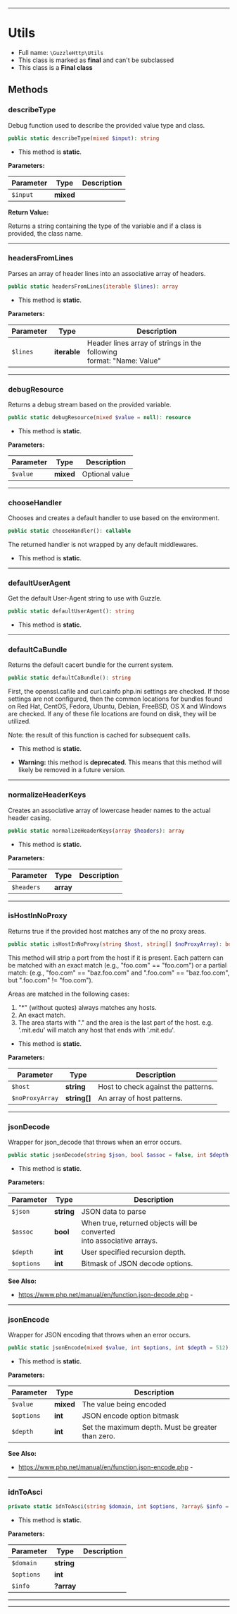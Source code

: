 ***

# Utils





* Full name: `\GuzzleHttp\Utils`
* This class is marked as **final** and can't be subclassed
* This class is a **Final class**




## Methods


### describeType

Debug function used to describe the provided value type and class.

```php
public static describeType(mixed $input): string
```



* This method is **static**.




**Parameters:**

| Parameter | Type | Description |
|-----------|------|-------------|
| `$input` | **mixed** |  |


**Return Value:**

Returns a string containing the type of the variable and
if a class is provided, the class name.



***

### headersFromLines

Parses an array of header lines into an associative array of headers.

```php
public static headersFromLines(iterable $lines): array
```



* This method is **static**.




**Parameters:**

| Parameter | Type | Description |
|-----------|------|-------------|
| `$lines` | **iterable** | Header lines array of strings in the following<br />format: &quot;Name: Value&quot; |




***

### debugResource

Returns a debug stream based on the provided variable.

```php
public static debugResource(mixed $value = null): resource
```



* This method is **static**.




**Parameters:**

| Parameter | Type | Description |
|-----------|------|-------------|
| `$value` | **mixed** | Optional value |




***

### chooseHandler

Chooses and creates a default handler to use based on the environment.

```php
public static chooseHandler(): callable
```

The returned handler is not wrapped by any default middlewares.

* This method is **static**.







***

### defaultUserAgent

Get the default User-Agent string to use with Guzzle.

```php
public static defaultUserAgent(): string
```



* This method is **static**.







***

### defaultCaBundle

Returns the default cacert bundle for the current system.

```php
public static defaultCaBundle(): string
```

First, the openssl.cafile and curl.cainfo php.ini settings are checked.
If those settings are not configured, then the common locations for
bundles found on Red Hat, CentOS, Fedora, Ubuntu, Debian, FreeBSD, OS X
and Windows are checked. If any of these file locations are found on
disk, they will be utilized.

Note: the result of this function is cached for subsequent calls.

* This method is **static**.


* **Warning:** this method is **deprecated**. This means that this method will likely be removed in a future version.






***

### normalizeHeaderKeys

Creates an associative array of lowercase header names to the actual
header casing.

```php
public static normalizeHeaderKeys(array $headers): array
```



* This method is **static**.




**Parameters:**

| Parameter | Type | Description |
|-----------|------|-------------|
| `$headers` | **array** |  |




***

### isHostInNoProxy

Returns true if the provided host matches any of the no proxy areas.

```php
public static isHostInNoProxy(string $host, string[] $noProxyArray): bool
```

This method will strip a port from the host if it is present. Each pattern
can be matched with an exact match (e.g., "foo.com" == "foo.com") or a
partial match: (e.g., "foo.com" == "baz.foo.com" and ".foo.com" ==
"baz.foo.com", but ".foo.com" != "foo.com").

Areas are matched in the following cases:
1. "*" (without quotes) always matches any hosts.
2. An exact match.
3. The area starts with "." and the area is the last part of the host. e.g.
   '.mit.edu' will match any host that ends with '.mit.edu'.

* This method is **static**.




**Parameters:**

| Parameter | Type | Description |
|-----------|------|-------------|
| `$host` | **string** | Host to check against the patterns. |
| `$noProxyArray` | **string[]** | An array of host patterns. |




***

### jsonDecode

Wrapper for json_decode that throws when an error occurs.

```php
public static jsonDecode(string $json, bool $assoc = false, int $depth = 512, int $options): object|array|string|int|float|bool|null
```



* This method is **static**.




**Parameters:**

| Parameter | Type | Description |
|-----------|------|-------------|
| `$json` | **string** | JSON data to parse |
| `$assoc` | **bool** | When true, returned objects will be converted<br />into associative arrays. |
| `$depth` | **int** | User specified recursion depth. |
| `$options` | **int** | Bitmask of JSON decode options. |



**See Also:**

* https://www.php.net/manual/en/function.json-decode.php - 

***

### jsonEncode

Wrapper for JSON encoding that throws when an error occurs.

```php
public static jsonEncode(mixed $value, int $options, int $depth = 512): string
```



* This method is **static**.




**Parameters:**

| Parameter | Type | Description |
|-----------|------|-------------|
| `$value` | **mixed** | The value being encoded |
| `$options` | **int** | JSON encode option bitmask |
| `$depth` | **int** | Set the maximum depth. Must be greater than zero. |



**See Also:**

* https://www.php.net/manual/en/function.json-encode.php - 

***

### idnToAsci



```php
private static idnToAsci(string $domain, int $options, ?array& $info = []): string|false
```



* This method is **static**.




**Parameters:**

| Parameter | Type | Description |
|-----------|------|-------------|
| `$domain` | **string** |  |
| `$options` | **int** |  |
| `$info` | **?array** |  |




***


***

